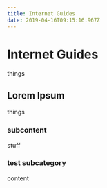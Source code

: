 ```yaml
---
title: Internet Guides
date: 2019-04-16T09:15:16.967Z
---
```


# Internet Guides
things
## Lorem Ipsum
things
### subcontent
stuff
### test subcategory
content
